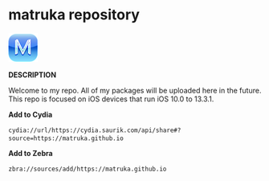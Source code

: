 # matruka repository

![Alt text](/CydiaIcon.png) 

**DESCRIPTION**

Welcome to my repo. All of my packages will be uploaded here in the future.
This repo is focused on iOS devices that run iOS 10.0 to 13.3.1.

**Add to Cydia**
```
cydia://url/https://cydia.saurik.com/api/share#?source=https://matruka.github.io
```

**Add to Zebra**
```
zbra://sources/add/https://matruka.github.io
```
